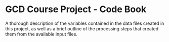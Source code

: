 # GCD Course Project - Code Book

A thorough description of the variables contained in the data files created in this project, as well as a brief outline of the processing steps that created them from the available input files.



